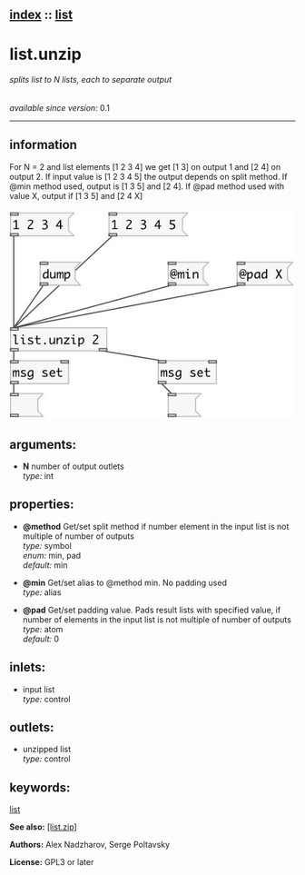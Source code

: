 [index](index.html) :: [list](category_list.html)
---

# list.unzip

###### splits list to N lists, each to separate output

*available since version:* 0.1

---


## information
For N = 2 and list elements [1 2 3 4] we get [1 3] on output 1 and [2 4] on output
            2.
If input value is [1 2 3 4 5] the output depends on split method.
If @min method used, output is [1 3 5] and [2 4]. If @pad method used with value
            X, output if [1 3 5] and [2 4 X]



[![example](../examples/img/list.unzip.jpg)](../examples/pd/list.unzip.pd)



## arguments:

* **N**
number of output outlets<br>
_type:_ int<br>





## properties:

* **@method** 
Get/set split method if number element in the input list is not multiple of number of
outputs<br>
_type:_ symbol<br>
_enum:_ min, pad<br>
_default:_ min<br>

* **@min** 
Get/set alias to @method min. No padding used<br>
_type:_ alias<br>

* **@pad** 
Get/set padding value. Pads result lists with specified value, if number of elements in
the input list is not multiple of number of outputs<br>
_type:_ atom<br>
_default:_ 0<br>



## inlets:

* input list<br>
_type:_ control



## outlets:

* unzipped list<br>
_type:_ control



## keywords:

[list](keywords/list.html)



**See also:**
[\[list.zip\]](list.zip.html)




**Authors:** Alex Nadzharov, Serge Poltavsky




**License:** GPL3 or later






